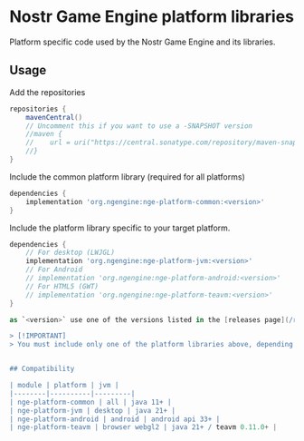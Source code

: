 # Nostr Game Engine platform libraries

Platform specific code used by the Nostr Game Engine and its libraries.


## Usage

Add the repositories

```gradle
repositories {
    mavenCentral()
    // Uncomment this if you want to use a -SNAPSHOT version
    //maven { 
    //    url = uri("https://central.sonatype.com/repository/maven-snapshots")
    //}
}
```

Include the common platform library (required for all platforms)

```gradle
dependencies {
    implementation 'org.ngengine:nge-platform-common:<version>'
}
```

Include the platform library specific to your target platform.

```gradle
dependencies {
    // For desktop (LWJGL)
    implementation 'org.ngengine:nge-platform-jvm:<version>'
    // For Android
    // implementation 'org.ngengine:nge-platform-android:<version>'
    // For HTML5 (GWT)
    // implementation 'org.ngengine:nge-platform-teavm:<version>'
}

as `<version>` use one of the versions listed in the [releases page](/releases) or `0.0.0-SNAPSHOT` for the latest snapshot.

> [!IMPORTANT]  
> You must include only one of the platform libraries above, depending on your target platform. If you need to target multiple platforms, you must create a gradle submodule for each platform each including one of the platform libraries above.


## Compatibility

| module | platform | jvm |
|--------|----------|---------|
| nge-platform-common | all | java 11+ |
| nge-platform-jvm | desktop | java 21+ |
| nge-platform-android | android | android api 33+ |
| nge-platform-teavm | browser webgl2 | java 21+ / teavm 0.11.0+ |
